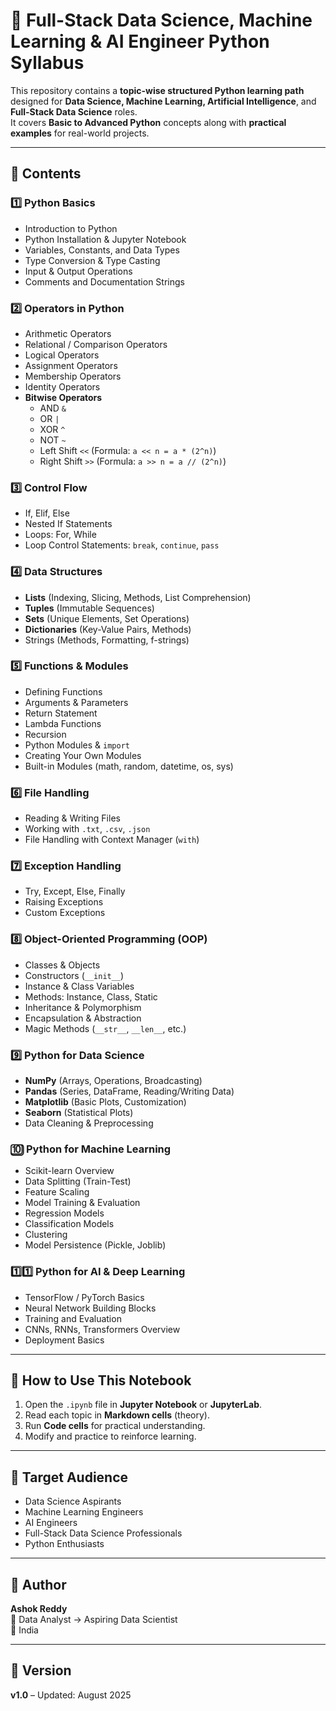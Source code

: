 # 📘 Full-Stack Data Science, Machine Learning & AI Engineer Python Syllabus

This repository contains a **topic-wise structured Python learning path** designed for **Data Science, Machine Learning, Artificial Intelligence**, and **Full-Stack Data Science** roles.  
It covers **Basic to Advanced Python** concepts along with **practical examples** for real-world projects.

---

## 📂 Contents

### 1️⃣ Python Basics
- Introduction to Python
- Python Installation & Jupyter Notebook
- Variables, Constants, and Data Types
- Type Conversion & Type Casting
- Input & Output Operations
- Comments and Documentation Strings

### 2️⃣ Operators in Python
- Arithmetic Operators
- Relational / Comparison Operators
- Logical Operators
- Assignment Operators
- Membership Operators
- Identity Operators
- **Bitwise Operators**  
  - AND `&`  
  - OR `|`  
  - XOR `^`  
  - NOT `~`  
  - Left Shift `<<` (Formula: `a << n = a * (2^n)`)  
  - Right Shift `>>` (Formula: `a >> n = a // (2^n)`)  

### 3️⃣ Control Flow
- If, Elif, Else
- Nested If Statements
- Loops: For, While
- Loop Control Statements: `break`, `continue`, `pass`

### 4️⃣ Data Structures
- **Lists** (Indexing, Slicing, Methods, List Comprehension)
- **Tuples** (Immutable Sequences)
- **Sets** (Unique Elements, Set Operations)
- **Dictionaries** (Key-Value Pairs, Methods)
- Strings (Methods, Formatting, f-strings)

### 5️⃣ Functions & Modules
- Defining Functions
- Arguments & Parameters
- Return Statement
- Lambda Functions
- Recursion
- Python Modules & `import`
- Creating Your Own Modules
- Built-in Modules (math, random, datetime, os, sys)

### 6️⃣ File Handling
- Reading & Writing Files
- Working with `.txt`, `.csv`, `.json`
- File Handling with Context Manager (`with`)

### 7️⃣ Exception Handling
- Try, Except, Else, Finally
- Raising Exceptions
- Custom Exceptions

### 8️⃣ Object-Oriented Programming (OOP)
- Classes & Objects
- Constructors (`__init__`)
- Instance & Class Variables
- Methods: Instance, Class, Static
- Inheritance & Polymorphism
- Encapsulation & Abstraction
- Magic Methods (`__str__`, `__len__`, etc.)

### 9️⃣ Python for Data Science
- **NumPy** (Arrays, Operations, Broadcasting)
- **Pandas** (Series, DataFrame, Reading/Writing Data)
- **Matplotlib** (Basic Plots, Customization)
- **Seaborn** (Statistical Plots)
- Data Cleaning & Preprocessing

### 🔟 Python for Machine Learning
- Scikit-learn Overview
- Data Splitting (Train-Test)
- Feature Scaling
- Model Training & Evaluation
- Regression Models
- Classification Models
- Clustering
- Model Persistence (Pickle, Joblib)

### 1️⃣1️⃣ Python for AI & Deep Learning
- TensorFlow / PyTorch Basics
- Neural Network Building Blocks
- Training and Evaluation
- CNNs, RNNs, Transformers Overview
- Deployment Basics

---

## 📖 How to Use This Notebook
1. Open the `.ipynb` file in **Jupyter Notebook** or **JupyterLab**.
2. Read each topic in **Markdown cells** (theory).
3. Run **Code cells** for practical understanding.
4. Modify and practice to reinforce learning.

---

## 🎯 Target Audience
- Data Science Aspirants
- Machine Learning Engineers
- AI Engineers
- Full-Stack Data Science Professionals
- Python Enthusiasts

---

## 📌 Author
**Ashok Reddy**  
💼 Data Analyst → Aspiring Data Scientist  
📍 India  

---

## 📅 Version
**v1.0** – Updated: August 2025
